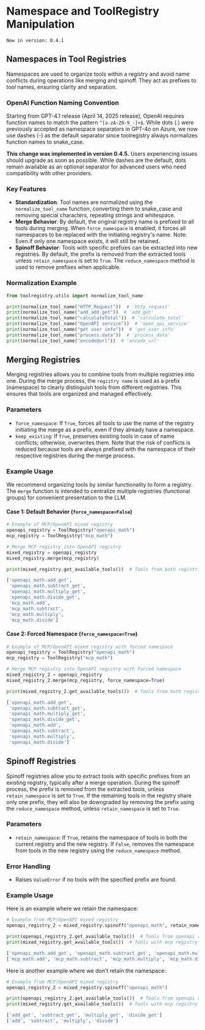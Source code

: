 # Namespace and ToolRegistry Manipulation

```{tip}
New in version: 0.4.1
```

## Namespaces in Tool Registries

Namespaces are used to organize tools within a registry and avoid name conflicts during operations like merging and spinoff. They act as prefixes to tool names, ensuring clarity and separation.

### OpenAI Function Naming Convention

Starting from GPT-4.1 release (April 14, 2025 release), OpenAI requires function names to match the pattern `^[a-zA-Z0-9_-]+$`. While dots (.) were previously accepted as namespace separators in GPT-4o on Azure, we now use dashes (-) as the default separator since toolregistry always normalizes function names to snake_case.

**This change was implemented in version 0.4.5.** Users experiencing issues should upgrade as soon as possible. While dashes are the default, dots remain available as an optional separator for advanced users who need compatibility with other providers.

### Key Features

- **Standardization**: Tool names are normalized using the `normalize_tool_name` function, converting them to snake_case and removing special characters, repeating strings and whitespace.
- **Merge Behavior**: By default, the original registry name is prefixed to all tools during merging. When `force_namespace` is enabled, it forces all namespaces to be replaced with the initiating registry's name. Note: Even if only one namespace exists, it will still be retained.
- **Spinoff Behavior**: Tools with specific prefixes can be extracted into new registries. By default, the prefix is removed from the extracted tools unless `retain_namespace` is set to `True`. The `reduce_namespace` method is used to remove prefixes when applicable.

### Normalization Example

```python
from toolregistry.utils import normalize_tool_name

print(normalize_tool_name("HTTP_Request"))  # 'http_request'
print(normalize_tool_name("add_add_get"))  # 'add_get'
print(normalize_tool_name("calculateTotal"))  # 'calculate_total'
print(normalize_tool_name("OpenAPI service"))  # 'open_api_service'
print(normalize_tool_name("get user info"))  # 'get_user_info'
print(normalize_tool_name("process.data"))  # 'process_data'
print(normalize_tool_name("encode@url"))  # 'encode_url'
```

## Merging Registries

Merging registries allows you to combine tools from multiple registries into one. During the merge process, the `registry name` is used as a prefix (namespace) to clearly distinguish tools from different registries. This ensures that tools are organized and managed effectively.

### Parameters

- `force_namespace`: If `True`, forces all tools to use the name of the registry initiating the merge as a prefix, even if they already have a namespace.
- `keep_existing`: If `True`, preserves existing tools in case of name conflicts; otherwise, overwrites them. Note that the risk of conflicts is reduced because tools are always prefixed with the namespace of their respective registries during the merge process.

### Example Usage

We recommend organizing tools by similar functionality to form a registry. The `merge` function is intended to centralize multiple registries (functional groups) for convenient presentation to the LLM.

#### Case 1: Default Behavior (`force_namespace=False`)

```python
# Example of MCP/OpenAPI mixed registry
openapi_registry = ToolRegistry("openapi_math")
mcp_registry = ToolRegistry("mcp_math")

# Merge MCP registry into OpenAPI registry
mixed_registry = openapi_registry
mixed_registry.merge(mcp_registry)

print(mixed_registry.get_available_tools())  # Tools from both registries
```

```python
['openapi_math.add_get',
 'openapi_math.subtract_get',
 'openapi_math.multiply_get',
 'openapi_math.divide_get',
 'mcp_math.add',
 'mcp_math.subtract',
 'mcp_math.multiply',
 'mcp_math.divide']
```

#### Case 2: Forced Namespace (`force_namespace=True`)

```python
# Example of MCP/OpenAPI mixed registry with forced namespace
openapi_registry = ToolRegistry("openapi_math")
mcp_registry = ToolRegistry("mcp_math")

# Merge MCP registry into OpenAPI registry with forced namespace
mixed_registry_2 = openapi_registry
mixed_registry_2.merge(mcp_registry, force_namespace=True)

print(mixed_registry_2.get_available_tools())  # Tools from both registries with forced namespace
```

```python
['openapi_math.add_get',
 'openapi_math.subtract_get',
 'openapi_math.multiply_get',
 'openapi_math.divide_get',
 'openapi_math.add',
 'openapi_math.subtract',
 'openapi_math.multiply',
 'openapi_math.divide']
```

## Spinoff Registries

Spinoff registries allow you to extract tools with specific prefixes from an existing registry, typically after a merge operation. During the spinoff process, the prefix is removed from the extracted tools, unless `retain_namespace` is set to `True`. If the remaining tools in the registry share only one prefix, they will also be downgraded by removing the prefix using the `reduce_namespace` method, unless `retain_namespace` is set to `True`.

### Parameters

- `retain_namespace`: If `True`, retains the namespace of tools in both the current registry and the new registry. If `False`, removes the namespace from tools in the new registry using the `reduce_namespace` method.

### Error Handling

- Raises `ValueError` if no tools with the specified prefix are found.

### Example Usage

Here is an example where we retain the namespace:

```python
# Example from MCP/OpenAPI mixed registry
openapi_registry_2 = mixed_registry.spinoff("openapi_math", retain_namespace=True)

print(openapi_registry_2.get_available_tools())  # Tools from openapi registry with namespace
print(mixed_registry.get_available_tools())  # Tools with mcp registry
```

```python
['openapi_math.add_get', 'openapi_math.subtract_get', 'openapi_math.multiply_get', 'openapi_math.divide_get']
['mcp_math.add', 'mcp_math.subtract', 'mcp_math.multiply', 'mcp_math.divide']
```

Here is another example where we don't retain the namespace:

```python
# Example from MCP/OpenAPI mixed registry
openapi_registry_2 = mixed_registry.spinoff("openapi_math")

print(openapi_registry_2.get_available_tools())  # Tools from openapi registry with namespace
print(mixed_registry.get_available_tools())  # Tools with mcp registry
```

```python
['add_get', 'subtract_get', 'multiply_get', 'divide_get']
['add', 'subtract', 'multiply', 'divide']
```
